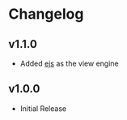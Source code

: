 # Changelog

## v1.1.0
* Added [ejs](https://ejs.co/) as the view engine

## v1.0.0
* Initial Release
